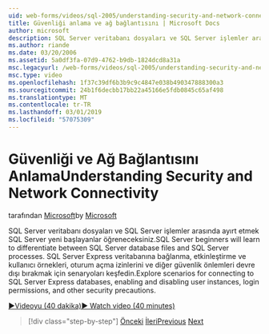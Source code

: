 ```yaml
---
uid: web-forms/videos/sql-2005/understanding-security-and-network-connectivity
title: Güvenliği anlama ve ağ bağlantısını | Microsoft Docs
author: microsoft
description: SQL Server veritabanı dosyaları ve SQL Server işlemler arasında ayırt etmek SQL Server yeni başlayanlar öğreneceksiniz. SQL Server E'ye bağlama senaryoları keşfedin...
ms.author: riande
ms.date: 03/20/2006
ms.assetid: 5a0df3fa-07d9-4762-b9db-1824dcd8a31a
msc.legacyurl: /web-forms/videos/sql-2005/understanding-security-and-network-connectivity
msc.type: video
ms.openlocfilehash: 1f37c39df6b3b9c9c4847e038b490347888300a3
ms.sourcegitcommit: 24b1f6decbb17bb22a45166e5fdb0845c65af498
ms.translationtype: MT
ms.contentlocale: tr-TR
ms.lasthandoff: 03/01/2019
ms.locfileid: "57075309"
---
```

<a name="understanding-security-and-network-connectivity"></a><span data-ttu-id="1fc07-104">Güvenliği ve Ağ Bağlantısını Anlama</span><span class="sxs-lookup"><span data-stu-id="1fc07-104">Understanding Security and Network Connectivity</span></span>
====================
<span data-ttu-id="1fc07-105">tarafından [Microsoft](https://github.com/microsoft)</span><span class="sxs-lookup"><span data-stu-id="1fc07-105">by [Microsoft](https://github.com/microsoft)</span></span>

<span data-ttu-id="1fc07-106">SQL Server veritabanı dosyaları ve SQL Server işlemler arasında ayırt etmek SQL Server yeni başlayanlar öğreneceksiniz.</span><span class="sxs-lookup"><span data-stu-id="1fc07-106">SQL Server beginners will learn to differentiate between SQL Server database files and SQL Server processes.</span></span> <span data-ttu-id="1fc07-107">SQL Server Express veritabanına bağlanma, etkinleştirme ve kullanıcı örnekleri, oturum açma izinlerini ve diğer güvenlik önlemleri devre dışı bırakmak için senaryoları keşfedin.</span><span class="sxs-lookup"><span data-stu-id="1fc07-107">Explore scenarios for connecting to SQL Server Express databases, enabling and disabling user instances, login permissions, and other security precautions.</span></span>

[<span data-ttu-id="1fc07-108">&#9654;Videoyu (40 dakika)</span><span class="sxs-lookup"><span data-stu-id="1fc07-108">&#9654; Watch video (40 minutes)</span></span>](https://channel9.msdn.com/Blogs/ASP-NET-Site-Videos/understanding-security-and-network-connectivity)

> [!div class="step-by-step"]
> <span data-ttu-id="1fc07-109">[Önceki](more-structured-query-language.md)
> [İleri](connecting-your-web-application-to-sql-server-2005-express-edition.md)</span><span class="sxs-lookup"><span data-stu-id="1fc07-109">[Previous](more-structured-query-language.md)
[Next](connecting-your-web-application-to-sql-server-2005-express-edition.md)</span></span>
